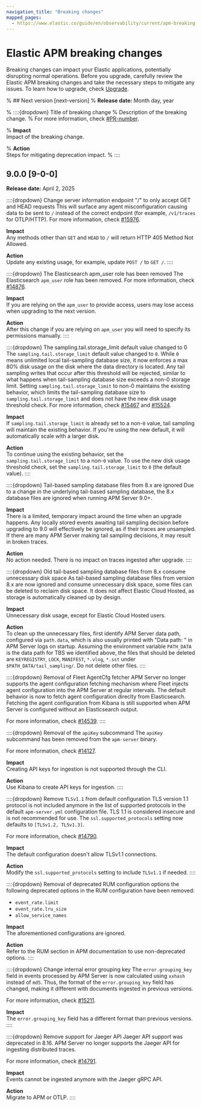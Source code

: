```yaml
---
navigation_title: "Breaking changes"
mapped_pages:
  - https://www.elastic.co/guide/en/observability/current/apm-breaking.html
---
```


# Elastic APM breaking changes

Breaking changes can impact your Elastic applications, potentially disrupting normal operations. Before you upgrade, carefully review the Elastic APM breaking changes and take the necessary steps to mitigate any issues. To learn how to upgrade, check [Upgrade](docs-content://deploy-manage/upgrade.md).

% ## Next version [next-version]
% **Release date:** Month day, year

% ::::{dropdown} Title of breaking change
% Description of the breaking change.
% For more information, check [#PR-number]({{apm-pull}}PR-number).

% **Impact**<br> Impact of the breaking change.

% **Action**<br> Steps for mitigating deprecation impact.
% ::::

## 9.0.0 [9-0-0]
**Release date:** April 2, 2025

::::{dropdown} Change server information endpoint "/" to only accept GET and HEAD requests
This will surface any agent misconfiguration causing data to be sent to `/` instead of the correct endpoint (for example, `/v1/traces` for OTLP/HTTP).
For more information, check [#15976]({{apm-pull}}15976).

**Impact**<br> Any methods other than `GET` and `HEAD` to `/` will return HTTP 405 Method Not Allowed.

**Action**<br> Update any existing usage, for example, update `POST /` to `GET /`.
::::

::::{dropdown} The Elasticsearch apm_user role has been removed
The Elasticsearch `apm_user` role has been removed.
For more information, check [#14876]({{apm-pull}}14876).

**Impact**<br>If you are relying on the `apm_user` to provide access, users may lose access when upgrading to the next version.

**Action**<br>After this change if you are relying on `apm_user` you will need to specify its permissions manually.
::::

::::{dropdown} The sampling.tail.storage_limit default value changed to 0
The `sampling.tail.storage_limit` default value changed to `0`. While `0` means unlimited local tail-sampling database size, it now enforces a max 80% disk usage on the disk where the data directory is located. Any tail sampling writes that occur after this threshold will be rejected, similar to what happens when tail-sampling database size exceeds a non-0 storage limit. Setting `sampling.tail.storage_limit` to non-0 maintains the existing behavior, which limits the tail-sampling database size to `sampling.tail.storage_limit` and does not have the new disk usage threshold check.
For more information, check [#15467]({{apm-pull}}15467) and [#15524]({{apm-pull}}15524).

**Impact**<br>If `sampling.tail.storage_limit` is already set to a non-`0` value, tail sampling will maintain the existing behavior.
If you're using the new default, it will automatically scale with a larger disk.

**Action**<br>To continue using the existing behavior, set the `sampling.tail.storage_limit` to a non-`0` value.
To use the new disk usage threshold check, set the `sampling.tail.storage_limit` to `0` (the default value).
::::

::::{dropdown} Tail-based sampling database files from 8.x are ignored
Due to a change in the underlying tail-based sampling database, the 8.x database files are ignored when running APM Server 9.0+.

**Impact**<br>There is a limited, temporary impact around the time when an upgrade happens. Any locally stored events awaiting tail sampling decision before upgrading to 9.0 will effectively be ignored, as if their traces are unsampled. If there are many APM Server making tail sampling decisions, it may result in broken traces.

**Action**<br>No action needed. There is no impact on traces ingested after upgrade.
::::

::::{dropdown} Old tail-based sampling database files from 8.x consume unnecessary disk space
As tail-based sampling database files from version 8.x are now ignored and consume unnecessary disk space, some files can be deleted to reclaim disk space.
It does not affect Elastic Cloud Hosted, as storage is automatically cleaned up by design.

**Impact**<br>Unnecessary disk usage, except for Elastic Cloud Hosted users.

**Action**<br>To clean up the unnecessary files, first identify APM Server data path, configured via `path.data`, which is also usually printed with "Data path: " in APM Server logs on startup. Assuming the environment variable `PATH_DATA` is the data path for TBS we identified above, the files that should be deleted are `KEYREGISTRY`, `LOCK`, `MANIFEST`, `*.vlog`, `*.sst` under `$PATH_DATA/tail_sampling/`. Do not delete other files.
::::

::::{dropdown} Removal of Fleet AgentCfg fetcher
APM Server no longer supports the agent configuration fetching mechanism where Fleet injects agent configuration into
the APM Server
at regular intervals.
The default behavior is now to fetch agent configuration direclty from Elasticsearch.
Fetching the agent configuration from Kibana is still supported when APM Server is configured without an Elasticsearch
output.

For more information, check [#14539]({{apm-pull}}14539).
::::

::::{dropdown} Removal of the `apiKey` subcommand
The `apiKey` subcommand has been removed from the `apm-server` binary.

For more information, check [#14127]({{apm-pull}}14127).

**Impact**<br> Creating API keys for ingestion is not supported through the CLI.

**Action**<br> Use Kibana to create API keys for ingestion.
::::

::::{dropdown} Remove `TLSv1.1` from default configuration
TLS version 1.1 protocol is not included anymore in the list of supported protocols in the default `apm-server.yml`
configuration file.
TLS 1.1 is considered insecure and is not recommended for use.
The `ssl.supported_protocols` setting now defaults to `[TLSv1.2, TLSv1.3]`.

For more information, check [#14790]({{apm-pull}}14790).

**Impact**<br> The default configuration doesn't allow TLSv1.1 connections.

**Action**<br> Modify the `ssl.supported_protocols` setting to include `TLSv1.1` if needed.
::::

::::{dropdown} Removal of deprecated RUM configuration options
the following deprecated options in the RUM configuration have been removed:

- `event_rate.limit`
- `event_rate.lru_size`
- `allow_service_names`

**Impact**<br> The aforementioned configurations are ignored.

**Action**<br> Refer to the RUM section in APM documentation to use non-deprecated options.
::::

::::{dropdown} Change internal error grouping key
The `error.grouping_key` field in events processed by APM Server is now calculated using `xxhash` instead of `md5`.
Thus, the format of the `error.grouping_key` field has changed, making it different with documents ingested in previous
versions.

For more information, check [#15211]({{apm-pull}}15211).

**Impact**<br> The `error.grouping_key` field has a different format than previous versions.
::::

::::{dropdown} Remove support for Jaeger API
Jaeger API support was deprecated in 8.16. APM Server no longer supports the Jaeger API for ingesting distributed
traces.

For more information, check [#14791]({{apm-pull}}14791).

**Impact**<br> Events cannot be ingested anymore with the Jaeger gRPC API.

**Action**<br> Migrate to APM or OTLP.
::::
